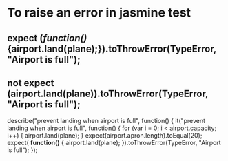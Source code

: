   
  # To raise an error in jasmine test
  ## expect (*function()* {airport.land(plane);}).toThrowError(TypeError, "Airport is full");
  ## not expect (airport.land(plane)).toThrowError(TypeError, "Airport is full");
  
  describe("prevent landing when airport is full", function() {
    it("prevent landing when airport is full", function() {
      for (var i = 0; i < airport.capacity; i++) {
        airport.land(plane);
      }
      expect(airport.apron.length).toEqual(20);
      expect( **function()** {
        airport.land(plane);
      }).toThrowError(TypeError, "Airport is full");
    });
